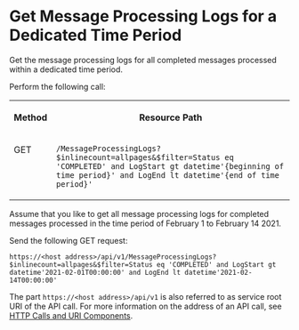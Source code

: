<!-- loio71cb2649102d4677b0482c74d0bb8081 -->

# Get Message Processing Logs for a Dedicated Time Period

Get the message processing logs for all completed messages processed within a dedicated time period.



Perform the following call:


<table>
<tr>
<th valign="top">

Method



</th>
<th valign="top">

Resource Path



</th>
</tr>
<tr>
<td valign="top">

GET



</td>
<td valign="top">

`/MessageProcessingLogs?$inlinecount=allpages&$filter=Status eq 'COMPLETED' and LogStart gt datetime'{beginning of time period}' and LogEnd lt datetime'{end of time period}'` 



</td>
</tr>
</table>

Assume that you like to get all message processing logs for completed messages processed in the time period of February 1 to February 14 2021.

Send the following GET request:

`https://<host address>/api/v1/MessageProcessingLogs?$inlinecount=allpages&$filter=Status eq 'COMPLETED' and LogStart gt datetime'2021-02-01T00:00:00' and LogEnd lt datetime'2021-02-14T00:00:00'`

The part `https://<host address>/api/v1` is also referred to as service root URI of the API call. For more information on the address of an API call, see [HTTP Calls and URI Components](http-calls-and-uri-components-ca75e12.md).

